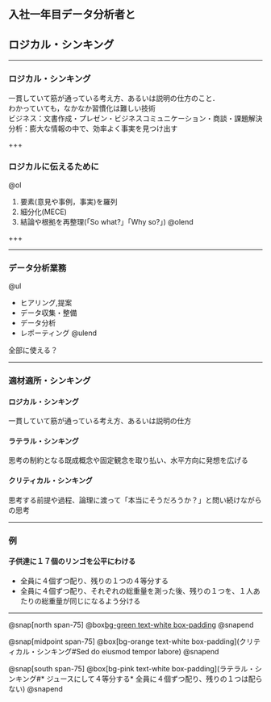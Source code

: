 ## 入社一年目データ分析者と
## ロジカル・シンキング

---

### ロジカル・シンキング
一貫していて筋が通っている考え方、あるいは説明の仕方のこと．  
わかっていても，なかなか習慣化は難しい技術  
ビジネス：文書作成・プレゼン・ビジネスコミュニケーション・商談・課題解決
分析：膨大な情報の中で、効率よく事実を見つけ出す

+++

### ロジカルに伝えるために

@ol
1. 要素(意見や事例，事実)を羅列
2. 細分化(MECE)
3. 結論や根拠を再整理(「So what?」「Why so?」)
@olend

+++

---

### データ分析業務

@ul
- ヒアリング,提案
- データ収集・整備
- データ分析
- レポーティング
@ulend

全部に使える？

---

### 適材適所・シンキング
#### ロジカル・シンキング
一貫していて筋が通っている考え方、あるいは説明の仕方
#### ラテラル・シンキング
思考の制約となる既成概念や固定観念を取り払い、水平方向に発想を広げる
#### クリティカル・シンキング
思考する前提や過程、論理に渡って「本当にそうだろうか？」と問い続けながらの思考

---

### 例
#### 子供達に１７個のリンゴを公平にわける
* 全員に４個ずつ配り、残りの１つの４等分する
* 全員に４個ずつ配り、それぞれの総重量を測った後、残りの１つを、１人あたりの総重量が同じになるよう分ける


---

@snap[north span-75]
@box[bg-green text-white box-padding](ロジカル・シンキング#全員に４個ずつ配り、残りの１つを４等分する)
@snapend

@snap[midpoint span-75]
@box[bg-orange text-white box-padding](クリティカル・シンキング#Sed do eiusmod tempor labore)
@snapend

@snap[south span-75]
@box[bg-pink text-white box-padding](ラテラル・シンキング#* ジュースにして４等分する* 全員に４個ずつ配り、残りの１つは配らない)
@snapend
